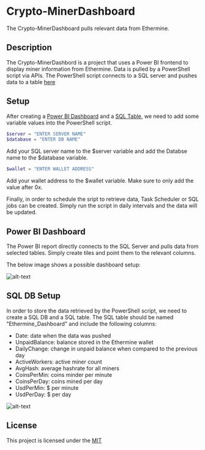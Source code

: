 # Crypto-MinerDashboard

The Crypto-MinerDashboard pulls relevant data from Ethermine.

## Description

The Crypto-MinerDashbord is a project that uses a Power BI frontend to display miner information from Ethermine. Data is pulled by a PowerShell script via APIs. The PowerShell script connects to a SQL server and pushes data to a table [here](#sql-db-setup)

## Setup

After creating a [Power BI Dashboard](#power-bi-dashboard) and a [SQL Table](#sql-db-setup), we need to add some variable values into the PowerShell script.

```powershell
$server = "ENTER SERVER NAME"
$database = "ENTER DB NAME"
````

Add your SQL server name to the $server variable and add the Databse name to the $database variable.

````powershell
$wallet = "ENTER WALLET ADDRESS"
````

Add your wallet address to the $wallet variable. Make sure to only add the value after 0x.

Finally, in order to schedule the sript to retrieve data, Task Scheduler or SQL jobs can be created. Simply run the script in daily intervals and the data will be updated.

## Power BI Dashboard

The Power BI report directly connects to the SQL Server and pulls data from selected tables. Simply create tiles and point them to the relevant columns.

The below image shows a possible dashboard setup:

![alt-text](pictures/PowerBI.png "Power BI Dashboard Example")

## SQL DB Setup

In order to store the data retrieved by the PowerShell script, we need to create a SQL DB and a SQL table. The SQL table should be named "Ethermine_Dashboard" and include the following columns:

- Date: date when the data was pushed
- UnpaidBalance: balance stored in the Ethermine wallet
- DailyChange: change in unpaid balance when compared to the previous day
- ActiveWorkers: active miner count
- AvgHash: average hashrate for all miners
- CoinsPerMin: coins minder per minute
- CoinsPerDay: coins mined per day
- UsdPerMin: $ per minute
- UsdPerDay: $ per day

![alt-text](pictures/SqlTable.png "SQL Table Example")

## License

This project is licensed under the [MIT](LICENSE.md)
